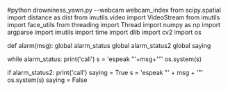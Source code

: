 #python drowniness_yawn.py --webcam webcam_index from scipy.spatial import distance as dist
from imutils.video import VideoStream from imutils import face_utils
from threading import Thread import numpy as np
import argparse import imutils import time import dlib import cv2 import os

def alarm(msg): global alarm_status
global alarm_status2 global saying

while alarm_status: print('call')
s = 'espeak "'+msg+'"' os.system(s)

if alarm_status2: print('call') saying = True
s = 'espeak "' + msg + '"' os.system(s)
saying = False
